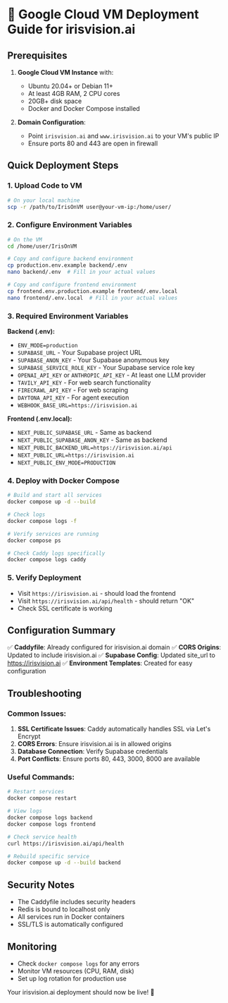 # 🚀 Google Cloud VM Deployment Guide for irisvision.ai

## Prerequisites

1. **Google Cloud VM Instance** with:
   - Ubuntu 20.04+ or Debian 11+
   - At least 4GB RAM, 2 CPU cores
   - 20GB+ disk space
   - Docker and Docker Compose installed

2. **Domain Configuration**:
   - Point `irisvision.ai` and `www.irisvision.ai` to your VM's public IP
   - Ensure ports 80 and 443 are open in firewall

## Quick Deployment Steps

### 1. Upload Code to VM
```bash
# On your local machine
scp -r /path/to/IrisOnVM user@your-vm-ip:/home/user/
```

### 2. Configure Environment Variables
```bash
# On the VM
cd /home/user/IrisOnVM

# Copy and configure backend environment
cp production.env.example backend/.env
nano backend/.env  # Fill in your actual values

# Copy and configure frontend environment  
cp frontend.env.production.example frontend/.env.local
nano frontend/.env.local  # Fill in your actual values
```

### 3. Required Environment Variables

**Backend (.env):**
- `ENV_MODE=production`
- `SUPABASE_URL` - Your Supabase project URL
- `SUPABASE_ANON_KEY` - Your Supabase anonymous key
- `SUPABASE_SERVICE_ROLE_KEY` - Your Supabase service role key
- `OPENAI_API_KEY` or `ANTHROPIC_API_KEY` - At least one LLM provider
- `TAVILY_API_KEY` - For web search functionality
- `FIRECRAWL_API_KEY` - For web scraping
- `DAYTONA_API_KEY` - For agent execution
- `WEBHOOK_BASE_URL=https://irisvision.ai`

**Frontend (.env.local):**
- `NEXT_PUBLIC_SUPABASE_URL` - Same as backend
- `NEXT_PUBLIC_SUPABASE_ANON_KEY` - Same as backend
- `NEXT_PUBLIC_BACKEND_URL=https://irisvision.ai/api`
- `NEXT_PUBLIC_URL=https://irisvision.ai`
- `NEXT_PUBLIC_ENV_MODE=PRODUCTION`

### 4. Deploy with Docker Compose
```bash
# Build and start all services
docker compose up -d --build

# Check logs
docker compose logs -f

# Verify services are running
docker compose ps

# Check Caddy logs specifically
docker compose logs caddy
```

### 5. Verify Deployment
- Visit `https://irisvision.ai` - should load the frontend
- Visit `https://irisvision.ai/api/health` - should return "OK"
- Check SSL certificate is working

## Configuration Summary

✅ **Caddyfile**: Already configured for irisvision.ai domain
✅ **CORS Origins**: Updated to include irisvision.ai
✅ **Supabase Config**: Updated site_url to https://irisvision.ai
✅ **Environment Templates**: Created for easy configuration

## Troubleshooting

### Common Issues:
1. **SSL Certificate Issues**: Caddy automatically handles SSL via Let's Encrypt
2. **CORS Errors**: Ensure irisvision.ai is in allowed origins
3. **Database Connection**: Verify Supabase credentials
4. **Port Conflicts**: Ensure ports 80, 443, 3000, 8000 are available

### Useful Commands:
```bash
# Restart services
docker compose restart

# View logs
docker compose logs backend
docker compose logs frontend

# Check service health
curl https://irisvision.ai/api/health

# Rebuild specific service
docker compose up -d --build backend
```

## Security Notes

- The Caddyfile includes security headers
- Redis is bound to localhost only
- All services run in Docker containers
- SSL/TLS is automatically configured

## Monitoring

- Check `docker compose logs` for any errors
- Monitor VM resources (CPU, RAM, disk)
- Set up log rotation for production use

Your irisvision.ai deployment should now be live! 🎉
